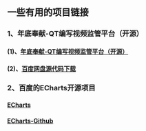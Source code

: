## 一些有用的项目链接
### 1、年底奉献-QT编写视频监管平台（开源）
#### (1)、[年底奉献-QT编写视频监管平台（开源）](https://www.cnblogs.com/feiyangqingyun/p/4192484.html)
#### (2)、[百度网盘源代码下载](http://pan.baidu.com/s/1mgFWeDU)
### 2、百度的ECharts开源项目
#### [ECharts](https://echarts.baidu.com/echarts2/doc/example.html)
#### [ECharts-Github](https://github.com/apache/incubator-echarts)
